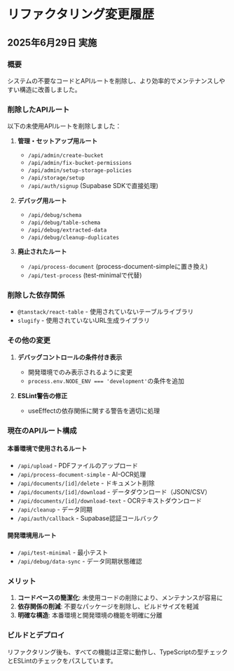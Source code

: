 # リファクタリング変更履歴

## 2025年6月29日 実施

### 概要
システムの不要なコードとAPIルートを削除し、より効率的でメンテナンスしやすい構造に改善しました。

### 削除したAPIルート

以下の未使用APIルートを削除しました：

1. **管理・セットアップ用ルート**
   - `/api/admin/create-bucket`
   - `/api/admin/fix-bucket-permissions`
   - `/api/admin/setup-storage-policies`
   - `/api/storage/setup`
   - `/api/auth/signup` (Supabase SDKで直接処理)

2. **デバッグ用ルート**
   - `/api/debug/schema`
   - `/api/debug/table-schema`
   - `/api/debug/extracted-data`
   - `/api/debug/cleanup-duplicates`

3. **廃止されたルート**
   - `/api/process-document` (process-document-simpleに置き換え)
   - `/api/test-process` (test-minimalで代替)

### 削除した依存関係

- `@tanstack/react-table` - 使用されていないテーブルライブラリ
- `slugify` - 使用されていないURL生成ライブラリ

### その他の変更

1. **デバッグコントロールの条件付き表示**
   - 開発環境でのみ表示されるように変更
   - `process.env.NODE_ENV === 'development'`の条件を追加

2. **ESLint警告の修正**
   - useEffectの依存関係に関する警告を適切に処理

### 現在のAPIルート構成

#### 本番環境で使用されるルート
- `/api/upload` - PDFファイルのアップロード
- `/api/process-document-simple` - AI-OCR処理
- `/api/documents/[id]/delete` - ドキュメント削除
- `/api/documents/[id]/download` - データダウンロード（JSON/CSV）
- `/api/documents/[id]/download-text` - OCRテキストダウンロード
- `/api/cleanup` - データ同期
- `/api/auth/callback` - Supabase認証コールバック

#### 開発環境用ルート
- `/api/test-minimal` - 最小テスト
- `/api/debug/data-sync` - データ同期状態確認

### メリット

1. **コードベースの簡潔化**: 未使用コードの削除により、メンテナンスが容易に
2. **依存関係の削減**: 不要なパッケージを削除し、ビルドサイズを軽減
3. **明確な構造**: 本番環境と開発環境の機能を明確に分離

### ビルドとデプロイ

リファクタリング後も、すべての機能は正常に動作し、TypeScriptの型チェックとESLintのチェックをパスしています。